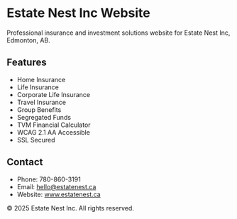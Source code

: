 # Estate Nest Inc Website

Professional insurance and investment solutions website for Estate Nest Inc, Edmonton, AB.

## Features
- Home Insurance
- Life Insurance
- Corporate Life Insurance
- Travel Insurance
- Group Benefits
- Segregated Funds
- TVM Financial Calculator
- WCAG 2.1 AA Accessible
- SSL Secured

## Contact
- Phone: 780-860-3191
- Email: hello@estatenest.ca
- Website: www.estatenest.ca

© 2025 Estate Nest Inc. All rights reserved.
